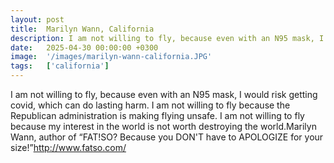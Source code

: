 ```yaml
---
layout: post
title:  Marilyn Wann, California
description: I am not willing to fly, because even with an N95 mask, I would risk getting covid, which can do lasting harm. I am not willing to fly because the Rep...
date:   2025-04-30 00:00:00 +0300
image:  '/images/marilyn-wann-california.JPG'
tags:   ['california']
---
```

I am not willing to fly, because even with an N95 mask, I would risk getting covid, which can do lasting harm. I am not willing to fly because the Republican administration is making flying unsafe. I am not willing to fly because my interest in the world is not worth destroying the world.Marilyn Wann, author of “FAT!SO? Because you DON'T have to APOLOGIZE for your size!”http://www.fatso.com/

